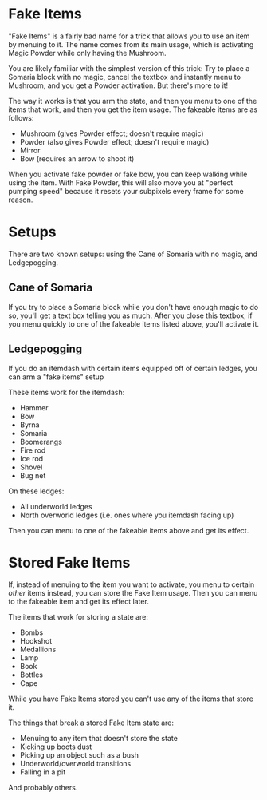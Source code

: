 # Fake Items

"Fake Items" is a fairly bad name for a trick that allows you to use an item by menuing to it. The name comes from its main usage, which is activating Magic Powder while only having the Mushroom.

You are likely familiar with the simplest version of this trick: Try to place a Somaria block with no magic, cancel the textbox and instantly menu to Mushroom, and you get a Powder activation. But there's more to it!

The way it works is that you arm the state, and then you menu to one of the items that work, and then you get the item usage. The fakeable items are as follows:

* Mushroom (gives Powder effect; doesn't require magic)
* Powder (also gives Powder effect; doesn't require magic)
* Mirror
* Bow (requires an arrow to shoot it)

When you activate fake powder or fake bow, you can keep walking while using the item. With Fake Powder, this will also move you at "perfect pumping speed" because it resets your subpixels every frame for some reason.

# Setups

There are two known setups: using the Cane of Somaria with no magic, and Ledgepogging.

## Cane of Somaria

If you try to place a Somaria block while you don't have enough magic to do so, you'll get a text box telling you as much. After you close this textbox, if you menu quickly to one of the fakeable items listed above, you'll activate it.

## Ledgepogging

If you do an itemdash with certain items equipped off of certain ledges, you can arm a "fake items" setup

These items work for the itemdash:

* Hammer
* Bow
* Byrna
* Somaria
* Boomerangs
* Fire rod
* Ice rod
* Shovel
* Bug net

On these ledges:

* All underworld ledges
* North overworld ledges (i.e. ones where you itemdash facing up)

Then you can menu to one of the fakeable items above and get its effect.

# Stored Fake Items

If, instead of menuing to the item you want to activate, you menu to certain _other_ items instead, you can store the Fake Item usage. Then you can menu to the fakeable item and get its effect later. 

The items that work for storing a state are:

* Bombs
* Hookshot
* Medallions
* Lamp
* Book
* Bottles
* Cape

While you have Fake Items stored you can't use any of the items that store it.

The things that break a stored Fake Item state are:

* Menuing to any item that doesn't store the state
* Kicking up boots dust
* Picking up an object such as a bush
* Underworld/overworld transitions
* Falling in a pit

And probably others.
